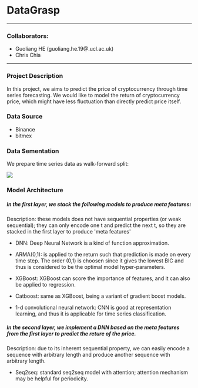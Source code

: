 # DataGrasp
-----
### Collaborators:
- Guoliang HE (guoliang.he.19@.ucl.ac.uk)
- Chris Chia 
-----

### Project Description
In this project, we aims to predict the price of cryptocurrency through time series forecasting. We would like to model the return of cryptocurrency price, which might have less fluctuation than directly predict price itself.

### Data Source
- Binance
- bitmex

### Data Sementation

We prepare time series data as walk-forward split:

![](https://raw.githubusercontent.com/Arturus/kaggle-web-traffic/master/images/split.png)


### Model Architecture 

##### In the *first* layer, we stack the following models to produce meta features:

Description: these models does not have sequential properties (or weak sequential); they can only encode one t and predict the next t, so they are stacked in the first layer to produce 'meta features'

- DNN: Deep Neural Network is a kind of function approximation.

- ARMA(0,1): is applied to the return such that prediction is made on every time step. The order (0,1) is choosen since it gives the lowest BIC and thus is considered to be the optimal model hyper-parameters.

- XGBoost: XGBoost can score the importance of features, and it can also be applied to regression.

- Catboost: same as XGBoost, being a variant of gradient boost models. 

- 1-d convolutional neural network: CNN is good at representation learning, and thus it is applicable for time series classification. 

##### In the *second* layer, we implement a DNN based on the meta features from the first layer to predict the reture of the price.

Description: due to its inherent sequential property, we can easily encode a sequence with arbitrary length and produce another sequence with arbitrary length. 

- Seq2seq: standard seq2seq model with attention; attention mechanism may be helpful for periodicity.


